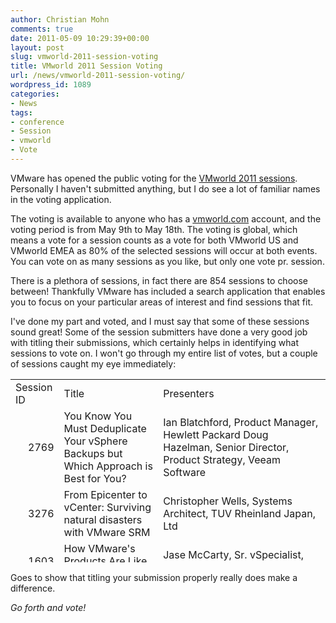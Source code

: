 ```yaml
---
author: Christian Mohn
comments: true
date: 2011-05-09 10:29:39+00:00
layout: post
slug: vmworld-2011-session-voting
title: VMworld 2011 Session Voting
url: /news/vmworld-2011-session-voting/
wordpress_id: 1089
categories:
- News
tags:
- conference
- Session
- vmworld
- Vote
---
```


VMware has opened the public voting for the [VMworld 2011 sessions](http://www.vmworld.com/cfp.jspa). Personally I haven't submitted anything, but I do see a lot of familiar names in the voting application.

The voting is available to anyone who has a [vmworld.com](http://vmworld.com) account, and the voting period is from May 9th to May 18th. The voting is global, which means a vote for a session counts as a vote for both VMworld US and VMworld EMEA as 80% of the selected sessions will occur at both events. You can vote on as many sessions as you like, but only one vote pr. session.

There is a plethora of sessions, in fact there are 854 sessions to choose between! Thankfully VMware has included a search application that enables you to focus on your particular areas of interest and find sessions that fit.

I've done my part and voted, and I must say that some of these sessions sound great! Some of the session submitters have done a very good job with titling their submissions, which certainly helps in identifying what sessions to vote on. I won't go through my entire list of votes, but a couple of sessions caught my eye immediately:
<table cellpadding="0" cellspacing="0" height="293" border="0" width="824" > 
<tbody >
<tr height="20" >

<td width="70" height="20" >Session ID
</td>

<td width="339" >Title
</td>

<td width="483" >Presenters
</td>
</tr>
<tr height="35" >

<td align="right" height="35" >2769
</td>

<td width="339" >You Know You Must Deduplicate
Your vSphere Backups but Which Approach is Best for You?
</td>

<td width="483" >Ian Blatchford, Product Manager,   Hewlett Packard
Doug Hazelman, Senior Director, Product Strategy, Veeam Software
</td>
</tr>
<tr height="35" >

<td align="right" height="35" >3276
</td>

<td width="339" >From Epicenter to vCenter:
Surviving natural disasters with VMware SRM
</td>

<td >Christopher Wells, Systems Architect, TUV Rheinland Japan, Ltd
</td>
</tr>
<tr height="20" >

<td align="right" height="20" >1603
</td>

<td >How VMware's Products Are Like a Military Unit
</td>

<td >Jase McCarty, Sr. vSpecialist, EMC Corporation
</td>
</tr>
<tr height="86" >

<td align="right" height="86" >1425
</td>

<td >Ask the Expert   vBloggers
</td>

<td width="483" >Duncan Epping, Principal   Architect, VMware, Inc.
Rick Scherer, Senior vSpecialist, EMC Corporation
Frank Denneman, Consulting Architect, VMware, Inc.
Scott Lowe, CTO, vSpecialist Team, EMC Corporation
Chad Sakac, VP, VMware Technology Alliance, EMC Corporation
</td>
</tr>
<tr height="86" >

<td align="right" height="86" >1623
</td>

<td >Storage Superheavy Weight Smackdown 2011
</td>

<td width="483" >Cody Bunch, Blogger,   ProfessionalVMware.com
Vaughn Stewart, Evangelist for Virtualization & Cloud   Computing , NetApp
Chad Sakac, VP, VMware Technology Alliance, EMC Corporation
Mike Koponen, WW Solutions Marketing Manager, Hewlett Packard
Eric Schott, Executive Director, Dell Inc.
</td>
</tr>
</tbody>
</table>
Goes to show that titling your submission properly really does make a difference.

_Go forth and vote!_
